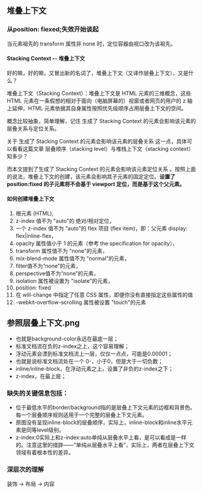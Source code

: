 

## 堆叠上下文




### 从position: fiexed;失效开始谈起

当元素祖先的 transform 属性非 none 时，定位容器由视口改为该祖先。

#### Stacking Context -- 堆叠上下文

好的嘛，好的嘛，又冒出新的名词了，堆叠上下文（又译作层叠上下文），又是什么？

堆叠上下文（Stacking Context）：堆叠上下文是 HTML 元素的三维概念，这些 HTML 元素在一条假想的相对于面向（电脑屏幕的）视窗或者网页的用户的 z 轴上延伸，HTML 元素依据其自身属性按照优先级顺序占用层叠上下文的空间。

概念比较抽象，简单理解，记住 生成了 Stacking Context 的元素会影响该元素的层叠关系与定位关系。

关于 生成了 Stacking Context 的元素会影响该元素的层叠关系 这一点，具体可以看看这篇文章 层叠顺序（stacking level）与堆栈上下文（stacking context）知多少？

而本文提到了生成了 Stacking Context 的元素会影响该元素定位关系 。按照上面的说法，堆叠上下文的创建，该元素会影响其子元素的固定定位。**设置了 position:fixed 的子元素将不会基于 viewport 定位，而是基于这个父元素。**

#### 如何创建堆叠上下文

1. 根元素 (HTML),
2. z-index 值不为 "auto"的 绝对/相对定位，
3. 一个 z-index 值不为 "auto"的 flex 项目 (flex item)，即：父元素 display: flex|inline-flex，
4. opacity 属性值小于 1 的元素（参考 the specification for opacity），
5. transform 属性值不为 "none"的元素，
6. mix-blend-mode 属性值不为 "normal"的元素，
7. filter值不为“none”的元素，
8. perspective值不为“none”的元素，
9. isolation 属性被设置为 "isolate"的元素，
10. position: fixed
11. 在 will-change 中指定了任意 CSS 属性，即便你没有直接指定这些属性的值
12. -webkit-overflow-scrolling 属性被设置 "touch"的元素


## 参照层叠上下文.png

- 也就是background-color永远在最底一层；
- 标准文档流在负的z-index之上，这个容易理解；
- 浮动元素会漂到标准文档流上一层，仅仅一点点，可能是0.00001；
- 也就是说标准文档流处在一个 0-，小于0，但是大于一切负数；
- inline/inline-block，在浮动元素之上，设置了非负的z-index之下；
- z-index，在最上层；

### 缺失的关键信息包括：

- 位于最低水平的border/background指的是层叠上下文元素的边框和背景色。每一个层叠顺序规则适用于一个完整的层叠上下文元素。
- 原图没有呈现inline-block的层叠顺序，实际上，inline-block和inline水平元素是同等level级别。
- z-index:0实际上和z-index:auto单纯从层叠水平上看，是可以看成是一样的。注意这里的措辞——“单纯从层叠水平上看”，实际上，两者在层叠上下文领域有着根本性的差异。

### 深层次的理解

装饰 -> 布局 -> 内容
